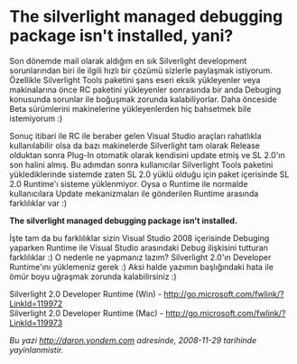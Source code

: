 # The silverlight managed debugging package isn't installed, yani? 

Son dönemde mail olarak aldığım en sık Silverlight development
sorunlarından biri ile ilgili hızlı bir çözümü sizlerle paylaşmak
istiyorum. Özellikle Silverlight Tools paketini şans eseri eksik
yükleyenler veya makinalarına önce RC paketini yükleyenler sonrasında
bir anda Debuging konusunda sorunlar ile boğuşmak zorunda
kalabiliyorlar. Daha önceside Beta sürümlerini makinelerine
yükleyenlerden hiç bahsetmek bile istemiyorum :)

Sonuç itibari ile RC ile beraber gelen Visual Studio araçları rahatlıkla
kullanılabilir olsa da bazı makinelerde Silverlight tam olarak Release
olduktan sonra Plug-In otomatik olarak kendisini update etmiş ve SL
2.0'ın son halini almış. Bu adımdan sonra kullanıcılar Silverlight Tools
paketini yüklediklerinde sistemde zaten SL 2.0 yüklü olduğu için paket
içerisinde SL 2.0 Runtime'ı sisteme yüklenmiyor. Oysa o Runtime ile
normalde kullanıcılara Update mekanizmaları ile gönderilen Runtime
arasında farklılıklar var :)

**The silverlight managed debugging package isn't installed.**

İşte tam da bu farklılıklar sizin Visual Studio 2008 içerisinde Debuging
yaparken Runtime ile Visual Studio arasındaki Debug ilişkisini tutturan
farklılıklar :) O nedenle ne yapmanız lazım? Silverlight 2.0'ın
Developer Runtime'ını yüklemeniz gerek :) Aksi halde yazımın
başlığındaki hata ile ömür boyu uğraşmak zorunda kalabilirsiniz :)

Silverlight 2.0 Developer Runtime (Win) -
<http://go.microsoft.com/fwlink/?LinkId=119972>\
Silverlight 2.0 Developer Runtime (Mac) -
<http://go.microsoft.com/fwlink/?LinkId=119973>


*Bu yazi http://daron.yondem.com adresinde, 2008-11-29 tarihinde yayinlanmistir.*